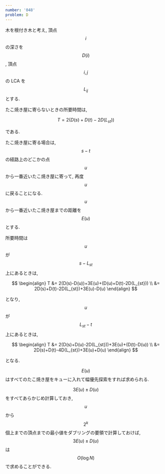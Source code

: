 ```yaml
---
number: '048'
problem: D
---
```

木を根付き木と考え, 頂点 $$ i $$ の深さを $$ D(i) $$, 頂点 $$ i, j $$ の LCA を $$ L_{ij} $$ とする.

たこ焼き屋に寄らないときの所要時間は,

$$
T = 2(D(s)+D(t)-2D(L_{st}))
$$

である.

たこ焼き屋に寄る場合は, $$ s - t $$ の経路上のどこかの点 $$ u $$ から一番近いたこ焼き屋に寄って, 再度 $$ u $$ に戻ることになる. $$ u $$ から一番近いたこ焼き屋までの距離を $$ E(u) $$ とする.

所要時間は $$ u $$ が $$ s - L_{st} $$ 上にあるときは,

$$
\begin{align}
T &= 2(D(s)-D(u))+3E(u)+(D(u)+D(t)-2D(L_{st})) \\
  &= 2D(s)+D(t)-2D(L_{st})+3E(u)-D(u)
\end{align}
$$

となり, $$ u $$ が $$ L_{st} - t $$ 上にあるときは,

$$
\begin{align}
T &= 2(D(s)+D(u)-2D(L_{st}))+3E(u)+(D(t)-D(u)) \\
  &= 2D(s)+D(t)-4D(L_{st})+3E(u)+D(u)
\end{align}
$$

となる.

$$ E(u) $$ はすべてのたこ焼き屋をキューに入れて幅優先探索をすれば求められる.

$$ 3E(u) \pm D(u) $$ をすべてあらかじめ計算しておき, $$ u $$ から $$ 2^k $$ 個上までの頂点までの最小値をダブリングの要領で計算しておけば, $$ 3E(u) \pm D(u) $$ は $$ O(\log N) $$ で求めることができる.
